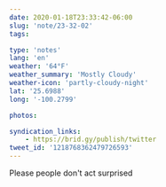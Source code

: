 ```yaml
---
date: 2020-01-18T23:33:42-06:00
slug: 'note/23-32-02'
tags:

type: 'notes'
lang: 'en'
weather: '64°F'
weather_summary: 'Mostly Cloudy'
weather-icon: 'partly-cloudy-night'
lat: '25.6988'
long: '-100.2799'

photos:

syndication_links:
    - https://brid.gy/publish/twitter
tweet_id: '1218768362479726593'
---
```

Please people don't act surprised